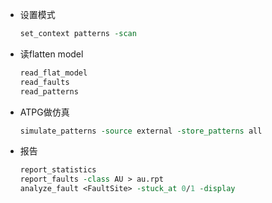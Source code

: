 - 设置模式

  ```tcl
  set_context patterns -scan
  ```

- 读flatten model

  ```tcl
  read_flat_model
  read_faults
  read_patterns
  ```

- ATPG做仿真

  ```tcl
  simulate_patterns -source external -store_patterns all
  ```

- 报告

  ```tcl
  report_statistics
  report_faults -class AU > au.rpt
  analyze_fault <FaultSite> -stuck_at 0/1 -display
  ```

  

